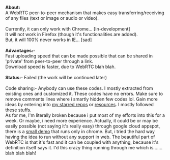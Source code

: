 <b>About:</b><br>
A WebRTC peer-to-peer mechanism that makes easy transferring/receiving of any files (text or image or audio or video). <br>
<br>Currently, it can only work with Chrome... [In-development] <br>
It will not work in Firefox (though it's functionalities are added). <br>
But, it will 100% never works in IE... [sad] <br>
<br>
<b>Advantages:-</b> <br>
Fast uploading speed that can be made possible that can be shared in 'private' from peer-to-peer through a link. <br>
Download speed is faster, due to WebRTC blah blah. <br>
<br>
<b>Status:- </b>Failed (the work will be continued later)<br>
<br>
Code sharing:- Anybody can use these codes. I mostly extracted from existing ones and customized it. These codes have no errors. Make sure to remove comments lines where i smartly hidden few codes lol. Gain more ideas by entering into <a href="https://github.com/stars">my starred repos</a> or <a href="https://github.com/Geek-Research-Lab/MeowJS/wiki/Crazy-Gists">resources</a>. I mostly followed these stuffs.
<br>As for me, I'm literally broken because i put most of my efforts into this for a week. Or maybe, i need more experience. Actually, it could be or may be easily possible (not saying it's really easy) through google cloud appspot, there is a <a href="https://apprtc.appspot.com/">small demo</a> that runs only in chrome. But, i tried the hard way having the idea to run without any support in web. The beautiful part of WebRTC is that it's fast and it can be coupled with anything, because it's definition itself says it. I'd this crazy thing running through me which is....... blah blah blah!
